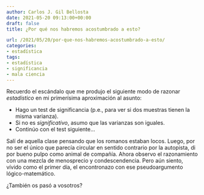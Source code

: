 ```yaml
---
author: Carlos J. Gil Bellosta
date: 2021-05-20 09:13:00+00:00
draft: false
title: ¿Por qué nos habremos acostumbrado a esto?

url: /2021/05/20/por-que-nos-habremos-acostumbrado-a-esto/
categories:
- estadística
tags:
- estadística
- significancia
- mala ciencia
---
```


Recuerdo el escándalo que me produjo el siguiente modo de razonar _estadístico_ en mi primerísima aproximación al asunto:

* Hago un test de significancia (p.e., para ver si dos muestras tienen la misma varianza).
* Si no es _significativo_, asumo que las varianzas son iguales.
* Continúo con el test siguiente...

Salí de aquella clase pensando que los romanos estaban locos. Luego, por no ser el único que parecía circular en sentido contrario por la autopista, di por bueno pulpo como animal de compañía. Ahora observo el razonamiento con una mezcla de menosprecio y condescendencia. Pero aún siento, vívido como el primer día, el encontronazo con ese pseudoargumento lógico-matemático.

¿También os pasó a vosotros?



